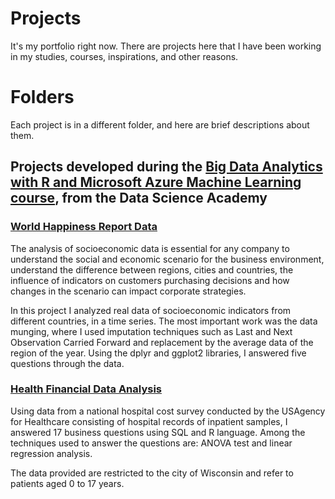 # Projects
It's my portfolio right now. There are projects here that I have been working in my studies, courses, inspirations, and other reasons.

# Folders
Each project is in a different folder, and here are brief descriptions about them.

## Projects developed during the [Big Data Analytics with R and Microsoft Azure Machine Learning course](https://www.datascienceacademy.com.br/course/analise-de-dados-com-r), from the Data Science Academy

### [World Happiness Report Data](https://github.com/WallPasq/projects/tree/83bcd63f7a5875129c2b468defd7c48672d896c8/world_happiness_report_data)

The analysis of socioeconomic data is essential for any company to understand the social and economic scenario for the business environment, understand the difference between regions, cities and countries, the influence of indicators on customers purchasing decisions and how changes in the scenario can impact corporate strategies.

In this project I analyzed real data of socioeconomic indicators from different countries, in a time series. The most important work was the data munging, where I used imputation techniques such as Last and Next Observation Carried Forward and replacement by the average data of the region of the year. Using the dplyr and ggplot2 libraries, I answered five questions through the data.

### [Health Financial Data Analysis](https://github.com/WallPasq/projects/tree/83bcd63f7a5875129c2b468defd7c48672d896c8/health_financial_data_analysis)

Using data from a national hospital cost survey conducted by the USAgency for Healthcare consisting of hospital records of inpatient samples, I answered 17 business questions using SQL and R language.
Among the techniques used to answer the questions are: ANOVA test and linear regression analysis.

The data provided are restricted to the city of Wisconsin and refer to patients aged 0 to 17 years.
